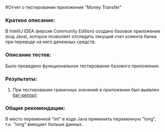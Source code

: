 #Отчет о тестировании приложения "Money Transfer"

### Краткое описание:
В IntelliJ IDEA (версия Community Edition) создано базовое приложение (код Java), которое позволяет отследить текущий счет клиента банка при переводе на него денежных средств.

### Описание тестов:
Было проведено функциональное тестирование базового приложения.

### Результаты:
1. При тестировании граничных значений в приложении был выявлен [баг-репорт](https://github.com/Denis-Zhigun/javahw2/issues/1#issue-778757219)

### Общие рекомендации:
В место переменной "int" в коде Java применить переменную "long", т.к. "long" вмещает больше данных.